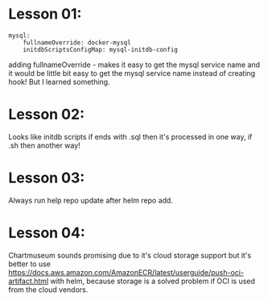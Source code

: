 # Lesson 01:
```
mysql:
    fullnameOverride: docker-mysql
    initdbScriptsConfigMap: mysql-initdb-config
```
adding fullnameOverride - makes it easy to get the mysql service name and it would be little bit easy to get the mysql service name instead of creating hook! But I learned something.

# Lesson 02:
Looks like initdb scripts if ends with .sql then it's processed in one way, if .sh then another way!

# Lesson 03:
Always run help repo update after helm repo add.

# Lesson 04:
Chartmuseum sounds promising due to it's cloud storage support but it's better to use https://docs.aws.amazon.com/AmazonECR/latest/userguide/push-oci-artifact.html
with helm, because storage is a solved problem if OCI is used from the cloud vendors.